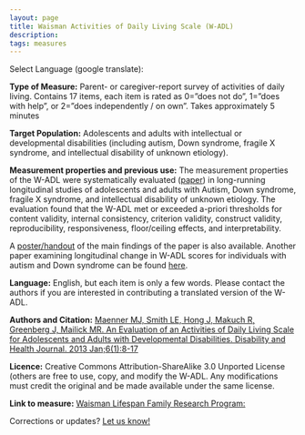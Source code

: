 ```yaml
---
layout: page
title: Waisman Activities of Daily Living Scale (W-ADL)
description:
tags: measures
---
```


Select Language (google translate):  

<div id="google_translate_element"></div><script type="text/javascript">
function googleTranslateElementInit() {
  new google.translate.TranslateElement({pageLanguage: 'en', layout: google.translate.TranslateElement.InlineLayout.SIMPLE, gaTrack: true, gaId: 'UA-64320648-1'}, 'google_translate_element');
}
</script><script type="text/javascript" src="//translate.google.com/translate_a/element.js?cb=googleTranslateElementInit"></script>  


**Type of Measure:**  Parent- or caregiver-report survey of activities of daily living. Contains 17 items, each item is rated as 0=”does not do”, 1=”does with help”, or 2=”does independently / on own”. Takes approximately 5 minutes

**Target Population:** Adolescents and adults with intellectual or developmental disabilities (including autism, Down syndrome, fragile X syndrome, and intellectual disability of unknown etiology).

**Measurement properties and previous use:** The measurement properties of the W-ADL were systematically evaluated ([paper](http://www.waisman.wisc.edu/family/pubs/W-ADL/2012EvaluationADLScaleForAdolescents.pdf)) in long-running longitudinal studies of adolescents and adults with Autism, Down syndrome, fragile X syndrome, and intellectual disability of unknown etiology.  The evaluation found that the W-ADL met or exceeded a-priori thresholds for content validity, internal consistency, criterion validity, construct validity, reproducibility, responsiveness, floor/ceiling effects, and interpretability.

A [poster/handout](http://www.waisman.wisc.edu/family/wadl/W-ADL%20poster%20citation.pdf) of the main findings of the paper is also available.  Another paper examining longitudinal change in W-ADL scores for individuals with autism and Down syndrome can be found [here](http://www.waisman.wisc.edu/family/pubs/Autism/2012-DevelopmentalTrajectoriesAdolescentsAndAdultWithAutism.pdf).

**Language:** English, but each item is only a few words. Please contact the authors if you are interested in contributing a translated version of the W-ADL.

**Authors and Citation:**
[Maenner MJ, Smith LE, Hong J, Makuch R, Greenberg J, Mailick MR. An Evaluation of an Activities of Daily Living Scale for Adolescents and Adults with Developmental Disabilities. Disability and Health Journal. 2013 Jan;6(1):8-17](http://www.waisman.wisc.edu/family/pubs/W-ADL/2012EvaluationADLScaleForAdolescents.pdf)

**Licence:** Creative Commons Attribution-ShareAlike 3.0 Unported License (others are free to use, copy, and modify the W-ADL.  Any modifications must credit the original and be made available under the same license.

**Link to measure:**
[Waisman Lifespan Family Research Program:](http://www.waisman.wisc.edu/family/wadl/)

Corrections or updates? [Let us know!](https://www.mjmaenner.github.org/disabilitymeasures/contact)

